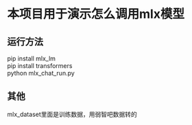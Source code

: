 # 本项目用于演示怎么调用mlx模型
## 运行方法
pip install mlx_lm  
pip install transformers  
python mlx_chat_run.py   
## 其他
mlx_dataset里面是训练数据，用弱智吧数据转的